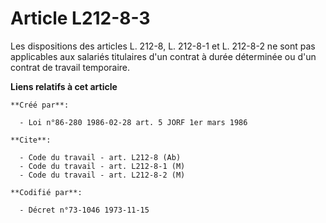 # Article L212-8-3

Les dispositions des articles L. 212-8, L. 212-8-1 et L. 212-8-2 ne sont pas applicables aux salariés titulaires d'un contrat
à durée déterminée ou d'un contrat de travail temporaire.

**Liens relatifs à cet article**

	**Créé par**:

	  - Loi n°86-280 1986-02-28 art. 5 JORF 1er mars 1986

	**Cite**:

	  - Code du travail - art. L212-8 (Ab)
	  - Code du travail - art. L212-8-1 (M)
	  - Code du travail - art. L212-8-2 (M)

	**Codifié par**:

	  - Décret n°73-1046 1973-11-15
